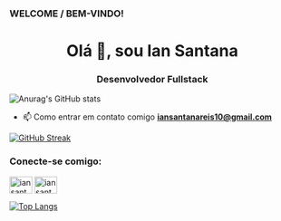 ### WELCOME / BEM-VINDO!
<h1 align="center">Olá 👋, sou Ian Santana</h1>
<h3 align="center">Desenvolvedor Fullstack</h3>

![Anurag's GitHub stats](https://github-readme-stats.vercel.app/api?username=iansantana00&count_private=true&show_icons=true&theme=default&hide=prs,contribs)

- 📫 Como entrar em contato comigo **iansantanareis10@gmail.com**

[![GitHub Streak](http://github-readme-streak-stats.herokuapp.com?user=iansantana00&theme=default&date_format=M%20j%5B%2C%20Y%5D)](https://git.io/streak-stats)


<h3 align="left">Conecte-se comigo:</h3>
<p align="left">
<a href="https://linkedin.com/in/iansantana00" target="blank"> <img align="center" src="https://raw.githubusercontent.com/rahuldkjain/github-profile-readme-generator/master/src/images/icons/Social/linked-in-alt.svg" alt= "iansantana00" height="30" width="40" /></a>
<a href="https://instagram.com/iansantana00" target="blank"><img align="center" src="https://raw.githubusercontent.com/rahuldkjain/github-profile-readme-generator/master/src/images/icons/Social/instagram.svg" alt="iansantana00" height="30" width="40" / ></a>
</p>

[![Top Langs](https://github-readme-stats.vercel.app/api/top-langs/?username=iansantana00&layout=compact)](https://github.com/anuraghazra/github-readme-stats)
